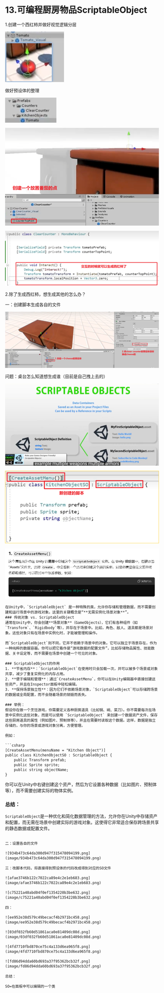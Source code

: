 # 13.可编程厨房物品ScriptableObject

1.创建一个西红柿并做好视觉逻辑分层

![400a560d194402883b428e82e21fabd9.png](image/400a560d194402883b428e82e21fabd9.png)

做好预设体的整理

![7cdb3ebf98d637cc808bc416c8519bbc.png](image/7cdb3ebf98d637cc808bc416c8519bbc.png)

![0d6e144633bdf5fc359bdf32296241d3.png](image/0d6e144633bdf5fc359bdf32296241d3.png)

![a5ab479d82616394d21ca911f15e89c8.png](image/a5ab479d82616394d21ca911f15e89c8.png)

2.除了生成西红柿，想生成其他的怎么办？

一：创建脚本生成各自的文件

![7d43b94a2b1b28d31d9571de94c3f73d.png](image/7d43b94a2b1b28d31d9571de94c3f73d.png)

问题：桌台怎么知道想生成谁（目前是自己拽上去的）

![6495eb5ad3d81bcb1f2199af100d76ee.png](image/6495eb5ad3d81bcb1f2199af100d76ee.png)

![9da587b07b7884d430fcae35fb86cd83.png](image/9da587b07b7884d430fcae35fb86cd83.png)

![fa87fb0f54d649321b205a7f76ce9092.png](image/fa87fb0f54d649321b205a7f76ce9092.png)

```
在Unity中，`ScriptableObject` 是一种特殊的类，允许你存储和管理数据，而不需要创建和运行场景中的游戏对象。这里的关键概念是“**无需实例化场景对象**”。
### 传统对象 vs. ScriptableObject
通常在Unity中，你会创建**场景对象**（GameObjects），它们有各种组件（如`Transform`、`Rigidbody`等），并存在于场景中。比如，角色、敌人、道具都是场景对象。这些对象只有在场景中实例化时，才能被管理和操作。

而`ScriptableObject`则不同，它并不依赖于场景中的对象。它可以独立于场景存在，作为一种纯粹的数据容器。你可以把它看作是“游戏数据的配置文件”，比如存储物品属性、技能数据、关卡设定等，而不需要在场景中创建一个可见的对象。

### ScriptableObject的作用
1. **节省内存**：`ScriptableObject`在使用时只会加载一次，并可以被多个场景或对象共享，减少了重复实例化的内存占用。
2. **便于编辑和管理**：通过`CreateAssetMenu`，你可以在Unity编辑器中直接创建这些资产，并且在Inspector面板中轻松编辑。
3. **保持场景独立性**：因为它们不依赖场景对象，`ScriptableObject`可以存储跨场景的数据或全局配置，而不会随着场景的销毁而丢失。

### 举例：
假设你在做一个烹饪游戏，你需要定义各种厨房道具（比如锅、碗、菜刀）。你不需要每次在场景中实例化这些对象，而是可以使用 `ScriptableObject` 来创建一个数据资产文件，保存这些厨房道具的属性（例如图片、预制体等），并且在需要时读取这个数据。这样，数据是独立存储的，与你的场景或游戏对象分离，方便管理。

例如：

```csharp
[CreateAssetMenu(menuName = "Kitchen Object")]
public class KitchenObjectSO : ScriptableObject {
    public Transform prefab;
    public Sprite sprite;
    public string objectName;
}
```

你可以在Unity中右键创建这个资产，然后为它设置各种数据（比如图片、预制体等），而不需要创建实际的物体实例。

### 总结：
`ScriptableObject`是一种优化和简化数据管理的方法，允许你在Unity中存储资产和配置，而无需在场景中创建实际的游戏对象。这使得它非常适合保存跨场景共享的静态数据或配置文件。
```

二：设置各自的文件

![934b473c64da300d947f315478094199.png](image/934b473c64da300d947f315478094199.png)

三：改脚本代码，将直接得到预设体的代码改成得到对应的SO文件

![afae3746b122c7022ca89e4c2e1eb683.png](image/afae3746b122c7022ca89e4c2e1eb683.png)

![c75221a40abd04f0ef1354220b3be632.png](image/c75221a40abd04f0ef1354220b3be632.png)

四：

![ee952e38d579c49becacf4b2971bc458.png](image/ee952e38d579c49becacf4b2971bc458.png)

![03df032fb60d51861aca0e81409dc08d.png](image/03df032fb60d51861aca0e81409dc08d.png)

![4fd7710fbd870ce75c4a133d6ea965f8.png](image/4fd7710fbd870ce75c4a133d6ea965f8.png)

![fd86d94dda60bd693a37f95362bcb32f.png](image/fd86d94dda60bd693a37f95362bcb32f.png)

总结：

SO=在面板中可以编辑的一个类
